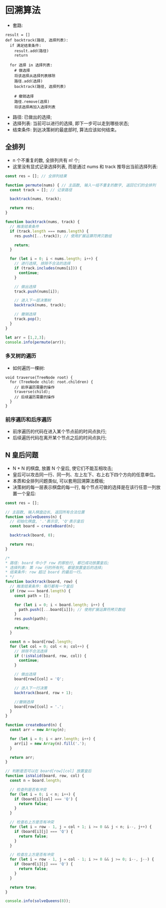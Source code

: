 # 回溯算法
- 套路:
```
result = []
def backtrack(路径, 选择列表):
  if 满足结束条件:
    result.add(路径)
    return
    
  for 选择 in 选择列表:
    # 做选择
    将该选择从选择列表移除
    路径.add(选择)
    backtrack(路径, 选择列表)

    # 撤销选择
    路径.remove(选择)
    将该选择再加入选择列表
```
- 路径: 已做出的选择;
- 选择列表: 当前可以进行的选择, 即下一步可以走到哪些状态;
- 结束条件: 到达决策树的最底部时, 算法应该如何结束。

## 全排列
- n 个不重复的数, 全排列共有 n! 个;
- 这里没有显式记录选择列表, 而是通过 nums 和 track 推导出当前选择列表:
```javascript
const res = []; // 全排列结果

function permute(nums) { // 主函数, 输入一组不重复的数字, 返回它们的全排列
  const track = []; // 记录路径

  backtrack(nums, track);

  return res;
}

function backtrack(nums, track) {
  // 触发结束条件
  if (track.length === nums.length) {
    res.push([...track]); // 使用扩展运算符拷贝数组

    return;
  }

  for (let i = 0; i < nums.length; i++) {
    // 进行选择, 排除不合法的选择
    if (track.includes(nums[i])) {
      continue;
    }

    // 做出选择
    track.push(nums[i]);

    // 进入下一层决策树
    backtrack(nums, track);

    // 撤销选择
    track.pop();
  }
}

let arr = [1,2,3];
console.info(permute(arr));
```

### 多叉树的遍历
- 如何遍历一棵树:
```
void traverse(TreeNode root) {
  for (TreeNode child: root.children) {
    // 前序遍历需要的操作
    traverse(child);
    // 后续遍历需要的操作
  }
}
```

### 前序遍历和后序遍历
- 前序遍历的代码在进入某个节点前的时间点执行;
- 后续遍历代码在离开某个节点之后的时间点执行;

## N 皇后问题
- N * N 的棋盘, 放置 N 个皇后, 使它们不能互相攻击;
- 皇后可以攻击同一行、同一列、左上左下、右上右下四个方向的任意单位。
- 本质和全排列问题类似, 可以套用回溯算法模板;
- 决策树的每一层表示棋盘的每一行, 每个节点可做的选择是在该行任意一列放置一个皇后:
```javascript
const res = [];

// 主函数, 输入棋盘边长, 返回所有合法位置
function solveQueens(n) {
  // 初始化棋盘, '.'表示空, 'Q'表示皇后
  const board = createBoard(n);

  backtrack(board, 0);

  return res;
}

/*
* 路径: board 中小于 row 的那些行, 都已成功放置皇后;
* 选择列表: 第 row 行的所有列, 都是放置皇后的选择;
* 结束条件: row 超过 board 的最后一行。
* */
function backtrack(board, row) {
  // 触发结束条件: 每行都有一个皇后
  if (row === board.length) {
    const path = [];

    for (let i = 0; i < board.length; i++) {
      path.push([...board[i]]); // 使用扩展运算符拷贝数组
    }
    res.push(path);

    return;
  }

  const n = board[row].length;
  for (let col = 0; col < n; col++) {
    // 排除不合法选择
    if (!isValid(board, row, col)) {
      continue;
    }

    // 做出选择
    board[row][col] = 'Q';

    // 进入下一行决策
    backtrack(board, row + 1);

    //撤销选择
    board[row][col] = '.';
  }
}

function createBoard(n) {
  const arr = new Array(n);

  for (let i = 0; i < arr.length; i++) {
    arr[i] = new Array(n).fill('.');
  }

  return arr;
}

// 判断是否可以在 board[row][col] 放置皇后
function isValid(board, row, col) {
  const n = board.length;

  // 检查列是否有冲突
  for (let i = 0; i < n; i++) {
    if (board[i][col] === 'Q') {
      return false;
    }
  }

  // 检查右上方是否有冲突
  for (let i = row - 1, j = col + 1; i >= 0 && j < n; i--, j++) {
    if (board[i][j] === 'Q') {
      return false;
    }
  }

  // 检查左上方是否有冲突
  for (let i = row - 1, j = col - 1; i >= 0 && j >= 0; i--, j--) {
    if (board[i][j] === 'Q') {
      return false;
    }
  }

  return true;
}

console.info(solveQueens(8));
```
